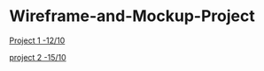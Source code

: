 # Wireframe-and-Mockup-Project

[Project 1 -12/10](https://miro.com/app/board/uXjVPOGQtVA=/?share_link_id=447724221619)

[project 2 -15/10](https://miro.com/app/board/uXjVPN19N2o=/)
